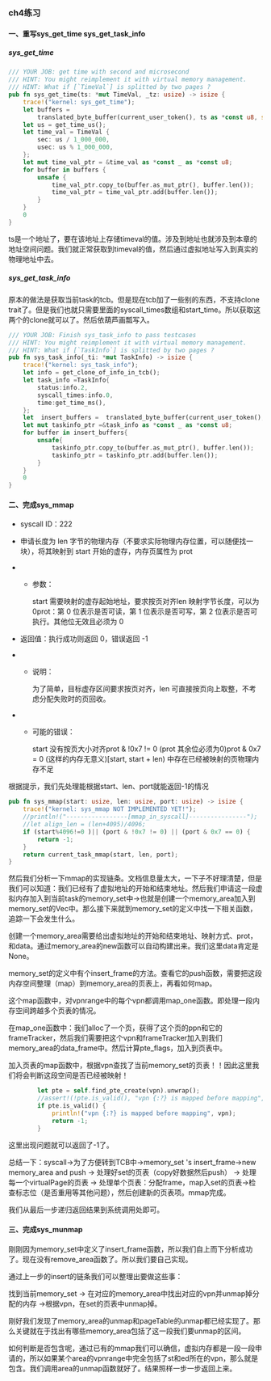 ### ch4练习

#### 一、重写sys_get_time  sys_get_task_info

##### sys_get_time  

```Rust
/// YOUR JOB: get time with second and microsecond
/// HINT: You might reimplement it with virtual memory management.
/// HINT: What if [`TimeVal`] is splitted by two pages ?
pub fn sys_get_time(ts: *mut TimeVal, _tz: usize) -> isize {
    trace!("kernel: sys_get_time");
    let buffers =
        translated_byte_buffer(current_user_token(), ts as *const u8, size_of::<TimeVal>());
    let us = get_time_us();
    let time_val = TimeVal {
        sec: us / 1_000_000,
        usec: us % 1_000_000,
    };
    let mut time_val_ptr = &time_val as *const _ as *const u8;
    for buffer in buffers {
        unsafe {
            time_val_ptr.copy_to(buffer.as_mut_ptr(), buffer.len());
            time_val_ptr = time_val_ptr.add(buffer.len());
        }
    }
    0
}
```

ts是一个地址了，要在该地址上存储timeval的值。涉及到地址也就涉及到本章的地址空间问题。我们就正常获取到timeval的值，然后通过虚拟地址写入到真实的物理地址中去。

#####  sys_get_task_info

原本的做法是获取当前task的tcb。但是现在tcb加了一些别的东西，不支持clone trait了。但是我们也就只需要里面的syscall_times数组和start_time。所以获取这两个的clone就可以了。然后依葫芦画瓢写入。

```Rust
/// YOUR JOB: Finish sys_task_info to pass testcases
/// HINT: You might reimplement it with virtual memory management.
/// HINT: What if [`TaskInfo`] is splitted by two pages ?
pub fn sys_task_info(_ti: *mut TaskInfo) -> isize {
    trace!("kernel: sys_task_info");
    let info = get_clone_of_info_in_tcb();
    let task_info =TaskInfo{
        status:info.2,
        syscall_times:info.0,
        time:get_time_ms(),
    };
    let  insert_buffers =  translated_byte_buffer(current_user_token(), _ti as *const u8, size_of::<TaskInfo>());
    let mut taskinfo_ptr =&task_info as *const _ as *const u8; 
    for buffer in insert_buffers{
        unsafe{
            taskinfo_ptr.copy_to(buffer.as_mut_ptr(), buffer.len());
            taskinfo_ptr = taskinfo_ptr.add(buffer.len());
        }
    }
    0
}
```

#### 二、完成sys_mmap

- syscall ID：222

- 申请长度为 len 字节的物理内存（不要求实际物理内存位置，可以随便找一块），将其映射到 start 开始的虚存，内存页属性为 prot

- - 参数：

    start 需要映射的虚存起始地址，要求按页对齐len 映射字节长度，可以为 0prot：第 0 位表示是否可读，第 1 位表示是否可写，第 2 位表示是否可执行。其他位无效且必须为 0

- 返回值：执行成功则返回 0，错误返回 -1

- - 说明：

    为了简单，目标虚存区间要求按页对齐，len 可直接按页向上取整，不考虑分配失败时的页回收。

- - 可能的错误：

    start 没有按页大小对齐prot & !0x7 != 0 (prot 其余位必须为0)prot & 0x7 = 0 (这样的内存无意义)[start, start + len) 中存在已经被映射的页物理内存不足

根据提示，我们先处理能根据start、len、port就能返回-1的情况

```rust
pub fn sys_mmap(start: usize, len: usize, port: usize) -> isize {
    trace!("kernel: sys_mmap NOT IMPLEMENTED YET!");
    //println!("-----------------[mmap_in_syscall]----------------");
    //let align_len = (len+4095)/4096;
    if (start%4096!=0 )|| (port & !0x7 != 0) || (port & 0x7 == 0) { 
        return -1;
    } 
    return current_task_mmap(start, len, port);
}
```

然后我们分析一下mmap的实现链条。文档信息量太大，一下子不好理清楚，但是我们可以知道：我们已经有了虚拟地址的开始和结束地址。然后我们申请这一段虚拟内存加入到当前task的memory_set中->也就是创建一个memory_area加入到memory_set的Vec中。那么接下来就到memory_set的定义中找一下相关函数，追踪一下会发生什么。

创建一个memory_area需要给出虚拟地址的开始和结束地址、映射方式、prot，和data。通过memory_area的new函数可以自动构建出来。我们这里data肯定是None。

memory_set的定义中有个insert_frame的方法。查看它的push函数，需要把这段内存空间整理（map）到memory_area的页表上，再看如何map。

这个map函数中，对vpnrange中的每个vpn都调用map_one函数。即处理一段内存空间跨越多个页表的情况。

在map_one函数中：我们alloc了一个页，获得了这个页的ppn和它的frameTracker，然后我们需要把这个vpn和frameTracker加入到我们memory_area的data_frame中。然后计算pte_flags，加入到页表中。

加入页表的map函数中，根据vpn查找了当前memory_set的页表！！因此这里我们将会判断这段空间是否已经被映射！

```rust
        let pte = self.find_pte_create(vpn).unwrap();
        //assert!(!pte.is_valid(), "vpn {:?} is mapped before mapping", vpn);
        if pte.is_valid() {
            println!("vpn {:?} is mapped before mapping", vpn);
            return -1;
        }
```

这里出现问题就可以返回了-1了。

总结一下：syscall->为了方便转到TCB中->memory_set 's insert_frame->new memory_area and push -> 处理好set的页表（copy好数据然后push） -> 处理每一个virtualPage的页表 -> 处理单个页表：分配frame，map入set的页表->检查标志位（是否重用等其他问题），然后创建新的页表项。mmap完成。

我们从最后一步递归返回结果到系统调用处即可。

#### 三、完成sys_munmap

刚刚因为memory_set中定义了insert_frame函数，所以我们自上而下分析成功了。现在没有remove_area函数了。所以我们要自己实现。

通过上一步的insert的链条我们可以整理出要做这些事：

找到当前memory_set -> 在对应的memory_area中找出对应的vpn并unmap掉分配的内存 ->根据vpn，在set的页表中unmap掉。

刚好我们发现了memory_area的unmap和pageTable的unmap都已经实现了。那么关键就在于找出有哪些memory_area包括了这一段我们要unmap的区间。

如何判断是否包含呢，通过已有的mmap我们可以确信，虚拟内存都是一段一段申请的，所以如果某个area的vpnrange中完全包括了st和ed所在的vpn，那么就是包含。我们调用area的unmap函数就好了。结果照样一步一步返回上来。



